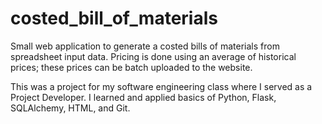 # costed_bill_of_materials

Small web application to generate a costed bills of materials from spreadsheet input data. Pricing is done using an average of historical prices; these prices can be batch uploaded to the website. 

This was a project for my software engineering class where I served as a Project Developer. I learned and applied basics of Python, Flask, SQLAlchemy, HTML, and Git.

